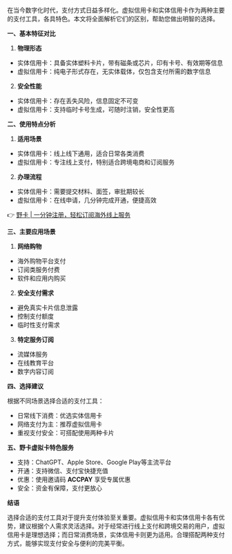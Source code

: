 在当今数字化时代，支付方式日益多样化。虚拟信用卡和实体信用卡作为两种主要的支付工具，各具特色。本文将全面解析它们的区别，帮助您做出明智的选择。

**一、基本特征对比**

1. **物理形态**
- 实体信用卡：具备实体塑料卡片，带有磁条或芯片，印有卡号、有效期等信息
- 虚拟信用卡：纯电子形式存在，无实体载体，仅包含支付所需的数字信息

2. **安全性能**
- 实体信用卡：存在丢失风险，信息固定不可变
- 虚拟信用卡：支持临时卡号生成，可随时注销，安全性更高

**二、使用特点分析**

1. **适用场景**
- 实体信用卡：线上线下通用，适合日常各类消费
- 虚拟信用卡：专注线上支付，特别适合跨境电商和订阅服务

2. **办理流程**
- 实体信用卡：需要提交材料、面签，审批期较长
- 虚拟信用卡：在线申请，几分钟完成开通，便捷高效

👉 [野卡 | 一分钟注册，轻松订阅海外线上服务](https://bit.ly/bewildcard)

**三、主要应用场景**

1. **网络购物**
- 海外购物平台支付
- 订阅类服务付费
- 软件和应用内购买

2. **安全支付需求**
- 避免真实卡片信息泄露
- 控制支付额度
- 临时性支付需求

3. **特定服务订阅**
- 流媒体服务
- 在线教育平台
- 数字内容订阅

**四、选择建议**

根据不同场景选择合适的支付工具：
- 日常线下消费：优选实体信用卡
- 网络支付为主：推荐虚拟信用卡
- 重视支付安全：可搭配使用两种卡片

**五、野卡虚拟卡特色服务**

- 支持：ChatGPT、Apple Store、Google Play等主流平台
- 开通：支持微信、支付宝快捷充值
- 优惠：使用邀请码 **ACCPAY** 享受专属优惠
- 安全：资金有保障，支付更放心

**结语**

选择合适的支付工具对于提升支付体验至关重要。虚拟信用卡和实体信用卡各有优势，建议根据个人需求灵活选择。对于经常进行线上支付和跨境交易的用户，虚拟信用卡是理想选择；而日常消费场景，实体信用卡则更为适用。合理搭配两种支付方式，能够实现支付安全与便利的完美平衡。